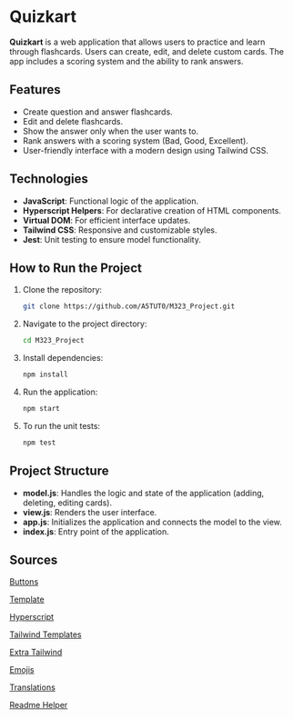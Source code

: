 # Quizkart

**Quizkart** is a web application that allows users to practice and learn through flashcards. Users can create, edit, and delete custom cards. The app includes a scoring system and the ability to rank answers.

## Features

- Create question and answer flashcards.
- Edit and delete flashcards.
- Show the answer only when the user wants to.
- Rank answers with a scoring system (Bad, Good, Excellent).
- User-friendly interface with a modern design using Tailwind CSS.

## Technologies

- **JavaScript**: Functional logic of the application.
- **Hyperscript Helpers**: For declarative creation of HTML components.
- **Virtual DOM**: For efficient interface updates.
- **Tailwind CSS**: Responsive and customizable styles.
- **Jest**: Unit testing to ensure model functionality.

## How to Run the Project

1. Clone the repository:

   ```bash
   git clone https://github.com/A5TUT0/M323_Project.git
   ```

2. Navigate to the project directory:

   ```bash
   cd M323_Project
   ```

3. Install dependencies:

   ```bash
   npm install
   ```

4. Run the application:

   ```bash
   npm start
   ```

5. To run the unit tests:

   ```bash
   npm test
   ```

## Project Structure

- **model.js**: Handles the logic and state of the application (adding, deleting, editing cards).
- **view.js**: Renders the user interface.
- **app.js**: Initializes the application and connects the model to the view.
- **index.js**: Entry point of the application.

## Sources

[Buttons](https://flowbite.com/docs/components/buttons/)

[Template](https://github.com/SwitzerChees/m323-example-project)

[Hyperscript](https://hyperscript.org/docs/)

[Tailwind Templates](https://flowbite.com/#components)

[Extra Tailwind](https://uiverse.io/elements?t=tailwind)

[Emojis](https://emojidb.org/edit-emojis)

[Translations](https://www.deepl.com/en/translator)

[Readme Helper](https://readme.so/)

[]()

[]()

```

```
